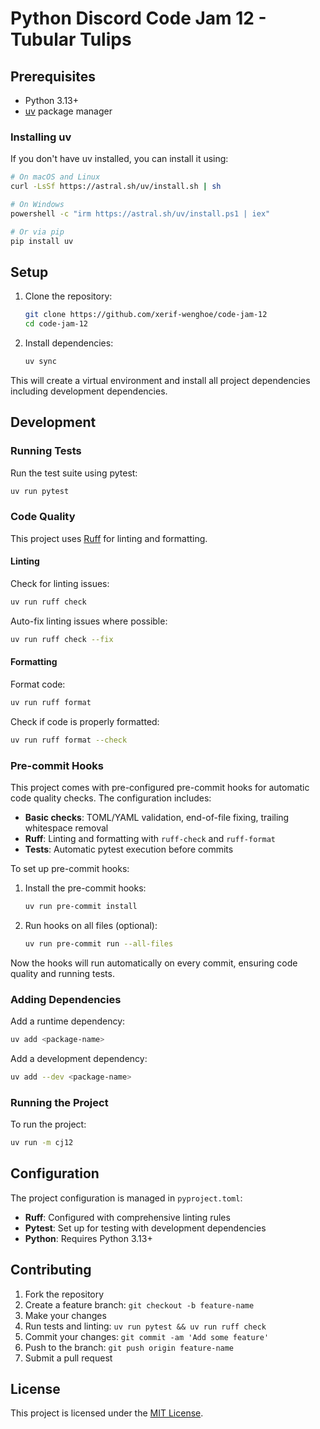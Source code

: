 # Python Discord Code Jam 12 - Tubular Tulips

## Prerequisites

- Python 3.13+
- [uv](https://docs.astral.sh/uv/) package manager

### Installing uv

If you don't have uv installed, you can install it using:

```bash
# On macOS and Linux
curl -LsSf https://astral.sh/uv/install.sh | sh

# On Windows
powershell -c "irm https://astral.sh/uv/install.ps1 | iex"

# Or via pip
pip install uv
```

## Setup

1. Clone the repository:

   ```bash
   git clone https://github.com/xerif-wenghoe/code-jam-12
   cd code-jam-12
   ```

2. Install dependencies:
   ```bash
   uv sync
   ```

This will create a virtual environment and install all project dependencies including development dependencies.

## Development

### Running Tests

Run the test suite using pytest:

```bash
uv run pytest
```

### Code Quality

This project uses [Ruff](https://docs.astral.sh/ruff/) for linting and formatting.

#### Linting

Check for linting issues:

```bash
uv run ruff check
```

Auto-fix linting issues where possible:

```bash
uv run ruff check --fix
```

#### Formatting

Format code:

```bash
uv run ruff format
```

Check if code is properly formatted:

```bash
uv run ruff format --check
```

### Pre-commit Hooks

This project comes with pre-configured pre-commit hooks for automatic code quality checks. The configuration includes:

- **Basic checks**: TOML/YAML validation, end-of-file fixing, trailing whitespace removal
- **Ruff**: Linting and formatting with `ruff-check` and `ruff-format`
- **Tests**: Automatic pytest execution before commits

To set up pre-commit hooks:

1. Install the pre-commit hooks:

   ```bash
   uv run pre-commit install
   ```

2. Run hooks on all files (optional):
   ```bash
   uv run pre-commit run --all-files
   ```

Now the hooks will run automatically on every commit, ensuring code quality and running tests.

### Adding Dependencies

Add a runtime dependency:

```bash
uv add <package-name>
```

Add a development dependency:

```bash
uv add --dev <package-name>
```

### Running the Project

To run the project:

```bash
uv run -m cj12
```

## Configuration

The project configuration is managed in `pyproject.toml`:

- **Ruff**: Configured with comprehensive linting rules
- **Pytest**: Set up for testing with development dependencies
- **Python**: Requires Python 3.13+

## Contributing

1. Fork the repository
2. Create a feature branch: `git checkout -b feature-name`
3. Make your changes
4. Run tests and linting: `uv run pytest && uv run ruff check`
5. Commit your changes: `git commit -am 'Add some feature'`
6. Push to the branch: `git push origin feature-name`
7. Submit a pull request

## License

This project is licensed under the [MIT License](LICENSE).
